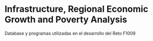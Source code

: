 # Infrastructure, Regional Economic Growth and Poverty Analysis
Database y programas utilizadas en el desarrollo del Reto F1009

